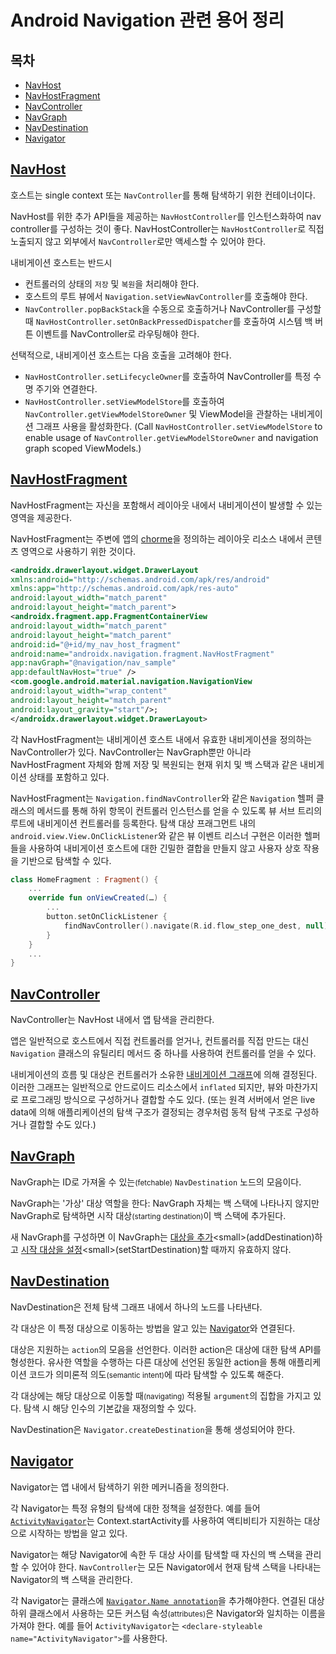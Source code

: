 # Android Navigation 관련 용어 정리

## 목차
- [NavHost](#navhost)
- [NavHostFragment](#navhostfragment)
- [NavController](#navcontroller)
- [NavGraph](#navgraph)
- [NavDestination](#navdestination)
- [Navigator](#navigator)

## [NavHost](https://developer.android.com/reference/androidx/navigation/NavHost)

호스트는 single context 또는 `NavController`를 통해 탐색하기 위한 컨테이너이다.

NavHost를 위한 추가 API들을 제공하는 `NavHostController`를 인스턴스화하여 nav controller를 구성하는 것이 좋다. NavHostController는 `NavHostController`로 직접 노출되지 않고 외부에서 `NavController`로만 액세스할 수 있어야 한다.

내비게이션 호스트는 반드시
- 컨트롤러의 상태의 `저장` 및 `복원`을 처리해야 한다.
- 호스트의 루트 뷰에서 `Navigation.setViewNavController`를 호출해야 한다.
- `NavController.popBackStack`을 수동으로 호출하거나 NavController를 구성할 때 `NavHostController.setOnBackPressedDispatcher`를 호출하여 시스템 백 버튼 이벤트를 NavController로 라우팅해야 한다.

선택적으로, 내비게이션 호스트는 다음 호출을 고려해야 한다.
- `NavHostController.setLifecycleOwner`를 호출하여 NavController를 특정 수명 주기와 연결한다.
- `NavHostController.setViewModelStore`를 호출하여 `NavController.getViewModelStoreOwner` 및 ViewModel을 관찰하는 내비게이션 그래프 사용을 활성화한다. (Call `NavHostController.setViewModelStore` to enable usage of `NavController.getViewModelStoreOwner` and navigation graph scoped ViewModels.)

## [NavHostFragment](https://developer.android.com/reference/androidx/navigation/fragment/NavHostFragment)

NavHostFragment는 자신을 포함해서 레이아웃 내에서 내비게이션이 발생할 수 있는 영역을 제공한다.

NavHostFragment는 주변에 앱의 [chorme](https://june0122.tistory.com/19)을 정의하는 레이아웃 리소스 내에서 콘텐츠 영역으로 사용하기 위한 것이다.

```xml
<androidx.drawerlayout.widget.DrawerLayout
xmlns:android="http://schemas.android.com/apk/res/android"
xmlns:app="http://schemas.android.com/apk/res-auto"
android:layout_width="match_parent"
android:layout_height="match_parent">
<androidx.fragment.app.FragmentContainerView
android:layout_width="match_parent"
android:layout_height="match_parent"
android:id="@+id/my_nav_host_fragment"
android:name="androidx.navigation.fragment.NavHostFragment"
app:navGraph="@navigation/nav_sample"
app:defaultNavHost="true" />
<com.google.android.material.navigation.NavigationView
android:layout_width="wrap_content"
android:layout_height="match_parent"
android:layout_gravity="start"/>;
</androidx.drawerlayout.widget.DrawerLayout>
```

각 NavHostFragment는 내비게이션 호스트 내에서 유효한 내비게이션을 정의하는 NavController가 있다. NavController는 NavGraph뿐만 아니라 NavHostFragment 자체와 함께 저장 및 복원되는 현재 위치 및 백 스택과 같은 내비게이션 상태를 포함하고 있다.

NavHostFragment는 `Navigation.findNavController`와 같은 `Navigation` 헬퍼 클래스의 메서드를 통해 하위 항목이 컨트롤러 인스턴스를 얻을 수 있도록 뷰 서브 트리의 루트에 내비게이션 컨트롤러를 등록한다. 탐색 대상 프래그먼트 내의 `android.view.View.OnClickListener`와 같은 뷰 이벤트 리스너 구현은 이러한 헬퍼들을 사용하여 내비게이션 호스트에 대한 긴밀한 결합을 만들지 않고 사용자 상호 작용을 기반으로 탐색할 수 있다.

```kotlin
class HomeFragment : Fragment() {
    ...
    override fun onViewCreated(…) {
        ...
        button.setOnClickListener {
            findNavController().navigate(R.id.flow_step_one_dest, null)
        }
    }
    ...
}
```

## [NavController](https://developer.android.com/reference/androidx/navigation/NavController)

NavController는 NavHost 내에서 앱 탐색을 관리한다.

앱은 일반적으로 호스트에서 직접 컨트롤러를 얻거나, 컨트롤러를 직접 만드는 대신 `Navigation` 클래스의 유틸리티 메서드 중 하나를 사용하여 컨트롤러를 얻을 수 있다.

내비게이션의 흐름 및 대상은 컨트롤러가 소유한 [내비게이션 그래프](https://developer.android.com/reference/androidx/navigation/NavGraph)에 의해 결정된다. 이러한 그래프는 일반적으로 안드로이드 리소스에서 `inflated` 되지만, 뷰와 마찬가지로 프로그래밍 방식으로 구성하거나 결합할 수도 있다. (또는 원격 서버에서 얻은 live data에 의해 애플리케이션의 탐색 구조가 결정되는 경우처럼 동적 탐색 구조로 구성하거나 결합할 수도 있다.)

## [NavGraph](https://developer.android.com/reference/androidx/navigation/NavGraph)

NavGraph는 ID로 가져올 수 있는<small>(fetchable)</small> `NavDestination` 노드의 모음이다.

NavGraph는 '가상' 대상 역할을 한다: NavGraph 자체는 백 스택에 나타나지 않지만 NavGraph로 탐색하면 시작 대상<small>(starting destination)</small>이 백 스택에 추가된다.

새 NavGraph를 구성하면 이 NavGraph는 [대상을 추가](https://developer.android.com/reference/androidx/navigation/NavGraph#addDestination(androidx.navigation.NavDestination))<small>(addDestination)</small>하고 [시작 대상을 설정](https://developer.android.com/reference/androidx/navigation/NavGraph#setStartDestination(kotlin.Int))<small>(setStartDestination)</small>할 때까지 유효하지 않다.

## [NavDestination](https://developer.android.com/reference/androidx/navigation/NavDestination)

NavDestination은 전체 탐색 그래프 내에서 하나의 노드를 나타낸다.

각 대상은 이 특정 대상으로 이동하는 방법을 알고 있는 [Navigator](https://developer.android.com/reference/androidx/navigation/Navigator)와 연결된다.

대상은 지원하는 `action`의 모음을 선언한다. 이러한 action은 대상에 대한 탐색 API를 형성한다. 유사한 역할을 수행하는 다른 대상에 선언된 동일한 action을 통해 애플리케이션 코드가 의미론적 의도<small>(semantic intent)</small>에 따라 탐색할 수 있도록 해준다.

각 대상에는 해당 대상으로 이동할 때<small>(navigating)</small> 적용될 `argument`의 집합을 가지고 있다. 탐색 시 해당 인수의 기본값을 재정의할 수 있다.

NavDestination은 `Navigator.createDestination`을 통해 생성되어야 한다.

## [Navigator](https://developer.android.com/reference/androidx/navigation/Navigator)

Navigator는 앱 내에서 탐색하기 위한 메커니즘을 정의한다.

각 Navigator는 특정 유형의 탐색에 대한 정책을 설정한다. 예를 들어 [`ActivityNavigator`](https://developer.android.com/reference/androidx/navigation/ActivityNavigator)는 Context.startActivity를 사용하여 액티비티가 지원하는 대상으로 시작하는 방법을 알고 있다.

Navigator는 해당 Navigator에 속한 두 대상 사이를 탐색할 때 자신의 백 스택을 관리할 수 있어야 한다. `NavController`는 모든 Navigator에서 현재 탐색 스택을 나타내는 Navigator의 백 스택을 관리한다.

각 Navigator는 클래스에 [`Navigator.Name annotation`](https://developer.android.com/reference/androidx/navigation/Navigator.Name)을 추가해야한다. 연결된 대상 하위 클래스에서 사용하는 모든 커스텀 속성<small>(attributes)</small>은 Navigator와 일치하는 이름을 가져야 한다. 예를 들어 `ActivityNavigator`는 `<declare-styleable name="ActivityNavigator">`를 사용한다.